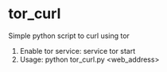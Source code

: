 # tor_curl

Simple python script to curl using tor

1. Enable tor service: service tor start
2. Usage: python tor_curl.py <web_address>


